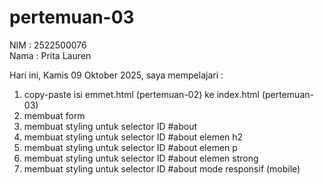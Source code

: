 # pertemuan-03

NIM : 2522500076<br>
Nama : Prita Lauren<br>

Hari ini, Kamis 09 Oktober 2025, saya mempelajari :
<ol> 
    <li>copy-paste isi emmet.html (pertemuan-02) ke index.html (pertemuan-03)</li>
    <li>membuat form</li>
    <li>membuat styling untuk selector ID #about</li>
    <li>membuat styling untuk selector ID #about elemen h2</li>
    <li>membuat styling untuk selector ID #about elemen p</li>
    <li>membuat styling untuk selector ID #about elemen strong</li>
    <li>membuat styling untuk selector ID #about mode responsif (mobile)</li>
</ol>